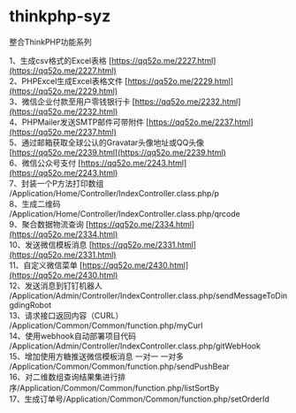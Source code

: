 # thinkphp-syz
整合ThinkPHP功能系列

1、生成csv格式的Excel表格 [https://qq52o.me/2227.html](https://qq52o.me/2227.html)  
2、PHPExcel生成Excel表格文件 [https://qq52o.me/2229.html](https://qq52o.me/2229.html)  
3、微信企业付款至用户零钱银行卡 [https://qq52o.me/2232.html](https://qq52o.me/2232.html)  
4、PHPMailer发送SMTP邮件可带附件 [https://qq52o.me/2237.html](https://qq52o.me/2237.html)  
5、通过邮箱获取全球公认的Gravatar头像地址或QQ头像 [https://qq52o.me/2239.html](https://qq52o.me/2239.html)  
6、微信公众号支付 [https://qq52o.me/2243.html](https://qq52o.me/2243.html)  
7、封装一个P方法打印数组 /Application/Home/Controller/IndexController.class.php/p  
8、生成二维码 /Application/Home/Controller/IndexController.class.php/qrcode  
9、聚合数据物流查询 [https://qq52o.me/2334.html](https://qq52o.me/2334.html)   
10、发送微信模板消息 [https://qq52o.me/2331.html](https://qq52o.me/2331.html)   
11、自定义微信菜单 [https://qq52o.me/2430.html](https://qq52o.me/2430.html)   
12、发送消息到钉钉机器人 /Application/Admin/Controller/IndexController.class.php/sendMessageToDingdingRobot   
13、请求接口返回内容（CURL） /Application/Common/Common/function.php/myCurl   
14、使用webhook自动部署项目代码 /Application/Admin/Controller/IndexController.class.php/gitWebHook   
15、增加使用方糖推送微信模板消息 一对一 一对多 /Application/Common/Common/function.php/sendPushBear   
16、对二维数组查询结果集进行排序/Application/Common/Common/function.php/listSortBy   
17、生成订单号/Application/Common/Common/function.php/setOrderId   
